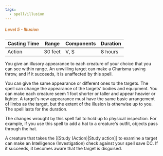 ```yaml
---
tags:
  - spell/illusion
---
```

##### *<span style="color:rgb(203, 123, 55)">Level 5 - Illusion</span>*

| Casting Time | Range   | Components | Duration |
| ------------ | ------- | ---------- | -------- |
| Action       | 30 feet | V, S       | 8 hours  |
You give an illusory appearance to each creature of your choice that you can see within range. An unwilling target can make a Charisma saving throw, and if it succeeds, it is unaffected by this spell.  

You can give the same appearance or different ones to the targets. The spell can change the appearance of the targets' bodies and equipment. You can make each creature seem 1 foot shorter or taller and appear heavier or lighter. A target's new appearance must have the same basic arrangement of limbs as the target, but the extent of the illusion is otherwise up to you. The spell lasts for the duration.  

The changes wrought by this spell fail to hold up to physical inspection. For example, if you use this spell to add a hat to a creature's outfit, objects pass through the hat.  

A creature that takes the [[Study (Action)|Study action]] to examine a target can make an Intelligence (Investigation) check against your spell save DC. If it succeeds, it becomes aware that the target is disguised.